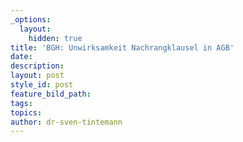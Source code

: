```yaml
---
_options:
  layout:
    hidden: true
title: 'BGH: Unwirksamkeit Nachrangklausel in AGB'
date:
description:
layout: post
style_id: post
feature_bild_path:
tags:
topics:
author: dr-sven-tintemann
---
```


